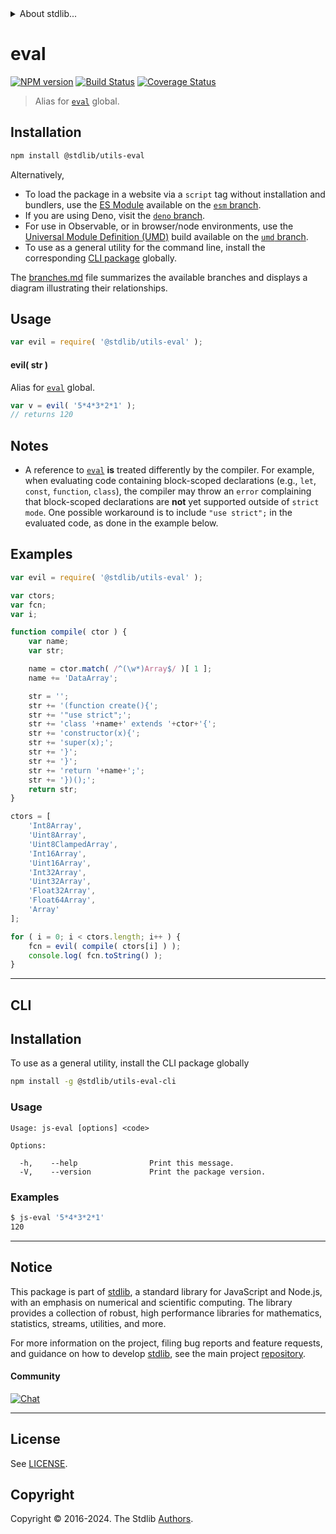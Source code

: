 <!--

@license Apache-2.0

Copyright (c) 2018 The Stdlib Authors.

Licensed under the Apache License, Version 2.0 (the "License");
you may not use this file except in compliance with the License.
You may obtain a copy of the License at

   http://www.apache.org/licenses/LICENSE-2.0

Unless required by applicable law or agreed to in writing, software
distributed under the License is distributed on an "AS IS" BASIS,
WITHOUT WARRANTIES OR CONDITIONS OF ANY KIND, either express or implied.
See the License for the specific language governing permissions and
limitations under the License.

-->


<details>
  <summary>
    About stdlib...
  </summary>
  <p>We believe in a future in which the web is a preferred environment for numerical computation. To help realize this future, we've built stdlib. stdlib is a standard library, with an emphasis on numerical and scientific computation, written in JavaScript (and C) for execution in browsers and in Node.js.</p>
  <p>The library is fully decomposable, being architected in such a way that you can swap out and mix and match APIs and functionality to cater to your exact preferences and use cases.</p>
  <p>When you use stdlib, you can be absolutely certain that you are using the most thorough, rigorous, well-written, studied, documented, tested, measured, and high-quality code out there.</p>
  <p>To join us in bringing numerical computing to the web, get started by checking us out on <a href="https://github.com/stdlib-js/stdlib">GitHub</a>, and please consider <a href="https://opencollective.com/stdlib">financially supporting stdlib</a>. We greatly appreciate your continued support!</p>
</details>

# eval

[![NPM version][npm-image]][npm-url] [![Build Status][test-image]][test-url] [![Coverage Status][coverage-image]][coverage-url] <!-- [![dependencies][dependencies-image]][dependencies-url] -->

> Alias for [`eval`][mdn-eval] global.

<section class="installation">

## Installation

```bash
npm install @stdlib/utils-eval
```

Alternatively,

-   To load the package in a website via a `script` tag without installation and bundlers, use the [ES Module][es-module] available on the [`esm` branch][esm-url].
-   If you are using Deno, visit the [`deno` branch][deno-url].
-   For use in Observable, or in browser/node environments, use the [Universal Module Definition (UMD)][umd] build available on the [`umd` branch][umd-url].
-   To use as a general utility for the command line, install the corresponding [CLI package][cli-section] globally.

The [branches.md][branches-url] file summarizes the available branches and displays a diagram illustrating their relationships.

</section>

<section class="usage">

## Usage

```javascript
var evil = require( '@stdlib/utils-eval' );
```

#### evil( str )

Alias for [`eval`][mdn-eval] global.

```javascript
var v = evil( '5*4*3*2*1' );
// returns 120
```

</section>

<!-- /.usage -->

<section class="notes">

## Notes

-   A reference to [`eval`][mdn-eval] **is** treated differently by the compiler. For example, when evaluating code containing block-scoped declarations (e.g., `let`, `const`, `function`, `class`), the compiler may throw an `error` complaining that block-scoped declarations are **not** yet supported outside of `strict mode`. One possible workaround is to include `"use strict";` in the evaluated code, as done in the example below.

</section>

<!-- /.notes -->

<section class="examples">

## Examples

<!-- eslint no-undef: "error" -->

```javascript
var evil = require( '@stdlib/utils-eval' );

var ctors;
var fcn;
var i;

function compile( ctor ) {
    var name;
    var str;

    name = ctor.match( /^(\w*)Array$/ )[ 1 ];
    name += 'DataArray';

    str = '';
    str += '(function create(){';
    str += '"use strict";';
    str += 'class '+name+' extends '+ctor+'{';
    str += 'constructor(x){';
    str += 'super(x);';
    str += '}';
    str += '}';
    str += 'return '+name+';';
    str += '})();';
    return str;
}

ctors = [
    'Int8Array',
    'Uint8Array',
    'Uint8ClampedArray',
    'Int16Array',
    'Uint16Array',
    'Int32Array',
    'Uint32Array',
    'Float32Array',
    'Float64Array',
    'Array'
];

for ( i = 0; i < ctors.length; i++ ) {
    fcn = evil( compile( ctors[i] ) );
    console.log( fcn.toString() );
}
```

</section>

<!-- /.examples -->

* * *

<section class="cli">

## CLI

<section class="installation">

## Installation

To use as a general utility, install the CLI package globally

```bash
npm install -g @stdlib/utils-eval-cli
```

</section>

<!-- CLI usage documentation. -->

<section class="usage">

### Usage

```text
Usage: js-eval [options] <code>

Options:

  -h,    --help                Print this message.
  -V,    --version             Print the package version.
```

</section>

<!-- /.usage -->

<section class="examples">

### Examples

```bash
$ js-eval '5*4*3*2*1'
120
```

</section>

<!-- /.examples -->

</section>

<!-- /.cli -->

<!-- Section for related `stdlib` packages. Do not manually edit this section, as it is automatically populated. -->

<section class="related">

</section>

<!-- /.related -->

<!-- Section for all links. Make sure to keep an empty line after the `section` element and another before the `/section` close. -->


<section class="main-repo" >

* * *

## Notice

This package is part of [stdlib][stdlib], a standard library for JavaScript and Node.js, with an emphasis on numerical and scientific computing. The library provides a collection of robust, high performance libraries for mathematics, statistics, streams, utilities, and more.

For more information on the project, filing bug reports and feature requests, and guidance on how to develop [stdlib][stdlib], see the main project [repository][stdlib].

#### Community

[![Chat][chat-image]][chat-url]

---

## License

See [LICENSE][stdlib-license].


## Copyright

Copyright &copy; 2016-2024. The Stdlib [Authors][stdlib-authors].

</section>

<!-- /.stdlib -->

<!-- Section for all links. Make sure to keep an empty line after the `section` element and another before the `/section` close. -->

<section class="links">

[npm-image]: http://img.shields.io/npm/v/@stdlib/utils-eval.svg
[npm-url]: https://npmjs.org/package/@stdlib/utils-eval

[test-image]: https://github.com/stdlib-js/utils-eval/actions/workflows/test.yml/badge.svg?branch=main
[test-url]: https://github.com/stdlib-js/utils-eval/actions/workflows/test.yml?query=branch:main

[coverage-image]: https://img.shields.io/codecov/c/github/stdlib-js/utils-eval/main.svg
[coverage-url]: https://codecov.io/github/stdlib-js/utils-eval?branch=main

<!--

[dependencies-image]: https://img.shields.io/david/stdlib-js/utils-eval.svg
[dependencies-url]: https://david-dm.org/stdlib-js/utils-eval/main

-->

[chat-image]: https://img.shields.io/gitter/room/stdlib-js/stdlib.svg
[chat-url]: https://app.gitter.im/#/room/#stdlib-js_stdlib:gitter.im

[stdlib]: https://github.com/stdlib-js/stdlib

[stdlib-authors]: https://github.com/stdlib-js/stdlib/graphs/contributors

[cli-section]: https://github.com/stdlib-js/utils-eval#cli
[cli-url]: https://github.com/stdlib-js/utils-eval/tree/cli
[@stdlib/utils-eval]: https://github.com/stdlib-js/utils-eval/tree/main

[umd]: https://github.com/umdjs/umd
[es-module]: https://developer.mozilla.org/en-US/docs/Web/JavaScript/Guide/Modules

[deno-url]: https://github.com/stdlib-js/utils-eval/tree/deno
[umd-url]: https://github.com/stdlib-js/utils-eval/tree/umd
[esm-url]: https://github.com/stdlib-js/utils-eval/tree/esm
[branches-url]: https://github.com/stdlib-js/utils-eval/blob/main/branches.md

[stdlib-license]: https://raw.githubusercontent.com/stdlib-js/utils-eval/main/LICENSE

[mdn-eval]: https://developer.mozilla.org/en-US/docs/Web/JavaScript/Reference/Global_Objects/eval

</section>

<!-- /.links -->
